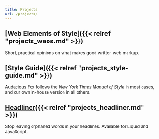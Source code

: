 ```yaml
---
title: Projects
url: /projects/
---
```


## [Web Elements of Style]({{< relref "projects_weos.md" >}})

Short, practical opinions on what makes good written web markup.

## [Style Guide]({{< relref "projects_style-guide.md" >}})

Audacious Fox follows the _New York Times Manual of Style_ in most cases, and our own in-house version in all others.

<!--## [Basic iOS Security][ios]

iOS is the most secure out-of-the-box operating system, but there still things you can do to help protect your privacy and data. These are common-sense suggestions for doing so. -->

## [Headliner]({{< relref "projects_headliner.md" >}})

Stop leaving orphaned words in your headlines. Available for Liquid and JavaScript.

[afmos]: asdf
[ios]: /projects/basic-ios-security
[headliner]: /projects/headliner
